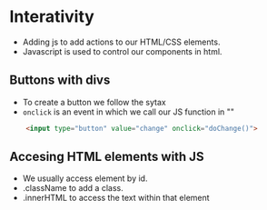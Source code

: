 # Interativity

- Adding js to add actions to our HTML/CSS elements.
- Javascript is used to control our components in html.

## Buttons with divs

- To create a button we follow the sytax
- `onclick` is an event in which we call our JS function in ""

```HTML
    <input type="button" value="change" onclick="doChange()">

```

## Accesing HTML elements with JS

- We usually access element by id.
- .className to add a class.
- .innerHTML to access the text within that element
